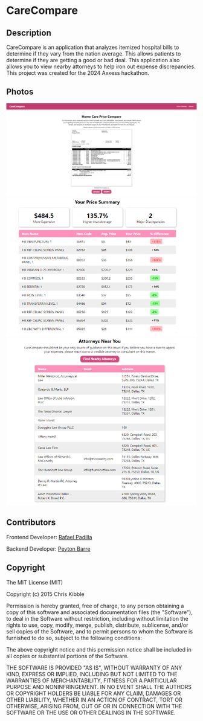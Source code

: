 # CareCompare

## Description
CareCompare is an application that analyzes itemized hospital bills to determine if they vary from the nation average. This allows patients to determine if they are getting a good or bad deal. This application also allows you to view nearby attorneys to help iron out expense discrepancies. This project was created for the 2024 Axxess hackathon.

## Photos
![photo1](https://github.com/crispynoodlesoup/CareCompare/blob/main/server/data/im1.png)
![photo1](https://github.com/crispynoodlesoup/CareCompare/blob/main/server/data/im2.png)
![photo1](https://github.com/crispynoodlesoup/CareCompare/blob/main/server/data/im3.png)

## Contributors
Frontend Developer: [Rafael Padilla](https://github.com/crispynoodlesoup)

Backend Developer: [Peyton Barre](https://github.com/Peytonbarre)

## Copyright
The MIT License (MIT)

Copyright (c) 2015 Chris Kibble

Permission is hereby granted, free of charge, to any person obtaining a copy of this software and associated documentation files (the "Software"), to deal in the Software without restriction, including without limitation the rights to use, copy, modify, merge, publish, distribute, sublicense, and/or sell copies of the Software, and to permit persons to whom the Software is furnished to do so, subject to the following conditions:

The above copyright notice and this permission notice shall be included in all copies or substantial portions of the Software.

THE SOFTWARE IS PROVIDED "AS IS", WITHOUT WARRANTY OF ANY KIND, EXPRESS OR IMPLIED, INCLUDING BUT NOT LIMITED TO THE WARRANTIES OF MERCHANTABILITY, FITNESS FOR A PARTICULAR PURPOSE AND NONINFRINGEMENT. IN NO EVENT SHALL THE AUTHORS OR COPYRIGHT HOLDERS BE LIABLE FOR ANY CLAIM, DAMAGES OR OTHER LIABILITY, WHETHER IN AN ACTION OF CONTRACT, TORT OR OTHERWISE, ARISING FROM, OUT OF OR IN CONNECTION WITH THE SOFTWARE OR THE USE OR OTHER DEALINGS IN THE SOFTWARE.
